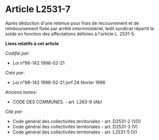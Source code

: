 # Article L2531-7

Après déduction d'une retenue pour frais de recouvrement et de remboursement fixée par arrêté interministériel, ledit
syndicat répartit le solde en fonction des affectations définies à l'article L. 2531-5.

**Liens relatifs à cet article**

_Codifié par_:

  - Loi n°96-142 1996-02-21

_Créé par_:

  - Loi n°96-142 1996-02-21 jorf 24 février 1996

_Anciens textes_:

  - CODE DES COMMUNES. - art. L263-9 (Ab)

_Cité par_:

  - Code général des collectivités territoriales - art. D2531-2 (VD)
  - Code général des collectivités territoriales - art. D2531-3 (V)
  - Code général des collectivités territoriales - art. L2531-5 (V)
